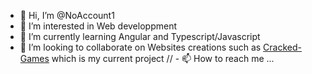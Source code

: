 - 👋 Hi, I’m @NoAccount1
- 👀 I’m interested in Web developpment 
- 🌱 I’m currently learning Angular and Typescript/Javascript
- 💞️ I’m looking to collaborate on Websites creations such as [Cracked-Games](https://cracked-games.web.app/) which is my current project
// - 📫 How to reach me ...

<!---
NoAccount1/NoAccount1 is a ✨ special ✨ repository because its `README.md` (this file) appears on your GitHub profile.
You can click the Preview link to take a look at your changes.
--->
